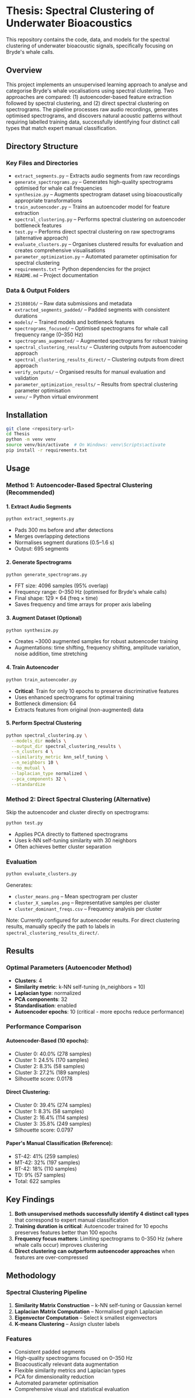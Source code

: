 # Thesis: Spectral Clustering of Underwater Bioacoustics

This repository contains the code, data, and models for the spectral clustering of underwater bioacoustic signals, specifically focusing on Bryde's whale calls.

## Overview

This project implements an unsupervised learning approach to analyse and categorise Bryde's whale vocalisations using spectral clustering. Two approaches are compared: (1) autoencoder-based feature extraction followed by spectral clustering, and (2) direct spectral clustering on spectrograms. The pipeline processes raw audio recordings, generates optimised spectrograms, and discovers natural acoustic patterns without requiring labelled training data, successfully identifying four distinct call types that match expert manual classification.

## Directory Structure

### Key Files and Directories

- `extract_segments.py` – Extracts audio segments from raw recordings
- `generate_spectrograms.py` – Generates high-quality spectrograms optimised for whale call frequencies
- `synthesize.py` – Augments spectrogram dataset using bioacoustically appropriate transformations
- `train_autoencoder.py` – Trains an autoencoder model for feature extraction
- `spectral_clustering.py` – Performs spectral clustering on autoencoder bottleneck features
- `test.py` – Performs direct spectral clustering on raw spectrograms (alternative approach)
- `evaluate_clusters.py` – Organises clustered results for evaluation and creates comprehensive visualisations
- `parameter_optimization.py` – Automated parameter optimisation for spectral clustering
- `requirements.txt` – Python dependencies for the project
- `README.md` – Project documentation

### Data & Output Folders

- `25108016/` – Raw data submissions and metadata
- `extracted_segments_padded/` – Padded segments with consistent durations
- `models/` – Trained models and bottleneck features
- `spectrograms_focused/` – Optimised spectrograms for whale call frequency range (0–350 Hz)
- `spectrograms_augmented/` – Augmented spectrograms for robust training
- `spectral_clustering_results/` – Clustering outputs from autoencoder approach
- `spectral_clustering_results_direct/` – Clustering outputs from direct approach
- `verify_outputs/` – Organised results for manual evaluation and validation
- `parameter_optimization_results/` – Results from spectral clustering parameter optimisation
- `venv/` – Python virtual environment

## Installation

```bash
git clone <repository-url>
cd Thesis
python -m venv venv
source venv/bin/activate  # On Windows: venv\Scripts\activate
pip install -r requirements.txt
```

## Usage

### Method 1: Autoencoder-Based Spectral Clustering (Recommended)

#### 1. Extract Audio Segments
```bash
python extract_segments.py
```
- Pads 300 ms before and after detections
- Merges overlapping detections
- Normalises segment durations (0.5–1.6 s)
- Output: 695 segments

#### 2. Generate Spectrograms
```bash
python generate_spectrograms.py
```
- FFT size: 4096 samples (95% overlap)
- Frequency range: 0–350 Hz (optimised for Bryde's whale calls)
- Final shape: 129 × 64 (freq × time)
- Saves frequency and time arrays for proper axis labeling

#### 3. Augment Dataset (Optional)
```bash
python synthesize.py
```
- Creates ~3000 augmented samples for robust autoencoder training
- Augmentations: time shifting, frequency shifting, amplitude variation, noise addition, time stretching

#### 4. Train Autoencoder
```bash
python train_autoencoder.py
```
- **Critical**: Train for only 10 epochs to preserve discriminative features
- Uses enhanced spectrograms for optimal training
- Bottleneck dimension: 64
- Extracts features from original (non-augmented) data

#### 5. Perform Spectral Clustering
```bash
python spectral_clustering.py \
  --models_dir models \
  --output_dir spectral_clustering_results \
  --n_clusters 4 \
  --similarity_metric knn_self_tuning \
  --n_neighbors 10 \
  --no_mutual \
  --laplacian_type normalized \
  --pca_components 32 \
  --standardize
```

### Method 2: Direct Spectral Clustering (Alternative)

Skip the autoencoder and cluster directly on spectrograms:

```bash
python test.py
```
- Applies PCA directly to flattened spectrograms
- Uses k-NN self-tuning similarity with 30 neighbors
- Often achieves better cluster separation

### Evaluation

```bash
python evaluate_clusters.py
```

Generates:
- `cluster_means.png` – Mean spectrogram per cluster
- `cluster_X_samples.png` – Representative samples per cluster
- `cluster_dominant_freqs.csv` – Frequency analysis per cluster

Note: Currently configured for autoencoder results. For direct clustering results, manually specify the path to labels in `spectral_clustering_results_direct/`.

## Results

### Optimal Parameters (Autoencoder Method)
- **Clusters**: 4
- **Similarity metric**: k-NN self-tuning (n_neighbors = 10)
- **Laplacian type**: normalized
- **PCA components**: 32
- **Standardisation**: enabled
- **Autoencoder epochs**: 10 (critical - more epochs reduce performance)

### Performance Comparison

#### Autoencoder-Based (10 epochs):
- Cluster 0: 40.0% (278 samples)
- Cluster 1: 24.5% (170 samples)
- Cluster 2: 8.3% (58 samples)
- Cluster 3: 27.2% (189 samples)
- Silhouette score: 0.0178

#### Direct Clustering:
- Cluster 0: 39.4% (274 samples)
- Cluster 1: 8.3% (58 samples)
- Cluster 2: 16.4% (114 samples)
- Cluster 3: 35.8% (249 samples)
- Silhouette score: 0.0797

#### Paper's Manual Classification (Reference):
- ST-42: 41% (259 samples)
- MT-42: 32% (197 samples)
- BT-42: 18% (110 samples)
- TD: 9% (57 samples)
- Total: 622 samples

## Key Findings

1. **Both unsupervised methods successfully identify 4 distinct call types** that correspond to expert manual classification
2. **Training duration is critical**: Autoencoder trained for 10 epochs preserves features better than 100 epochs
3. **Frequency focus matters**: Limiting spectrograms to 0-350 Hz (where whale calls occur) improves clustering
4. **Direct clustering can outperform autoencoder approaches** when features are over-compressed

## Methodology

### Spectral Clustering Pipeline
1. **Similarity Matrix Construction** – k-NN self-tuning or Gaussian kernel
2. **Laplacian Matrix Computation** – Normalised graph Laplacian
3. **Eigenvector Computation** – Select k smallest eigenvectors
4. **K-means Clustering** – Assign cluster labels

### Features
- Consistent padded segments
- High-quality spectrograms focused on 0–350 Hz
- Bioacoustically relevant data augmentation
- Flexible similarity metrics and Laplacian types
- PCA for dimensionality reduction
- Automated parameter optimisation
- Comprehensive visual and statistical evaluation

